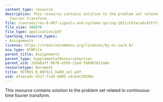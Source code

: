 ```yaml
---
content_type: resource
description: This resource contains solution to the problem set related to continuous-time
  fourier transform.
file: /courses/res-6-007-signals-and-systems-spring-2011/e51acadc431ffca5d005c4cbdc2954bc_MITRES_6_007S11_hw08_sol.pdf
file_size: 406876
file_type: application/pdf
learning_resource_types:
- Assignments
license: https://creativecommons.org/licenses/by-nc-sa/4.0/
ocw_type: OCWFile
parent_title: Assignments
parent_type: SupplementalResourceSection
parent_uid: 2e9a8aff-96f8-e559-11ed-fb8887012a8e
resourcetype: Document
title: MITRES_6_007S11_hw08_sol.pdf
uid: e51acadc-431f-fca5-d005-c4cbdc2954bc
---
```

This resource contains solution to the problem set related to continuous-time fourier transform.